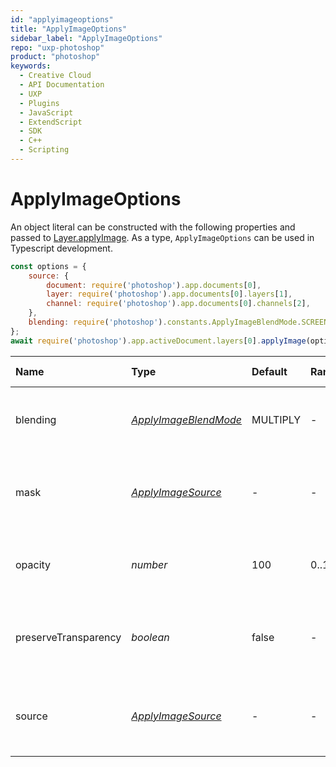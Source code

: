 ```yaml
---
id: "applyimageoptions"
title: "ApplyImageOptions"
sidebar_label: "ApplyImageOptions"
repo: "uxp-photoshop"
product: "photoshop"
keywords:
  - Creative Cloud
  - API Documentation
  - UXP
  - Plugins
  - JavaScript
  - ExtendScript
  - SDK
  - C++
  - Scripting
---
```


# ApplyImageOptions

An object literal can be constructed with the following properties
and passed to [Layer.applyImage](/ps_reference/classes/layer/#applyimage).
As a type, `ApplyImageOptions` can be used in Typescript development.

```javascript
const options = {
    source: {
        document: require('photoshop').app.documents[0],
        layer: require('photoshop').app.documents[0].layers[1],
        channel: require('photoshop').app.documents[0].channels[2],
    },
    blending: require('photoshop').constants.ApplyImageBlendMode.SCREEN,
};
await require('photoshop').app.activeDocument.layers[0].applyImage(options);
```

| Name | Type | Default | Range | Min Version | Description |
| :------ | :------ | :------ | :------ | :------ | :------ |
| blending | [*ApplyImageBlendMode*](/ps_reference/modules/constants/#applyimageblendmode) | MULTIPLY | - | 24.5 | The blend mode used to apply the source to the active layer. |
| mask | [*ApplyImageSource*](/ps_reference/objects/options/applyimagesource/) | - | - | 24.5 | The Mask reference to be used in the Apply Image operation. |
| opacity | *number* | 100 | 0..100 | 24.5 | The opacity used while applying the source to the active layer. |
| preserveTransparency | *boolean* | false | - | 24.5 | Whether to preserve the original transparency of the active layer. |
| source | [*ApplyImageSource*](/ps_reference/objects/options/applyimagesource/) | - | - | 24.5 | The source reference to be used in the Apply Image operation. |
